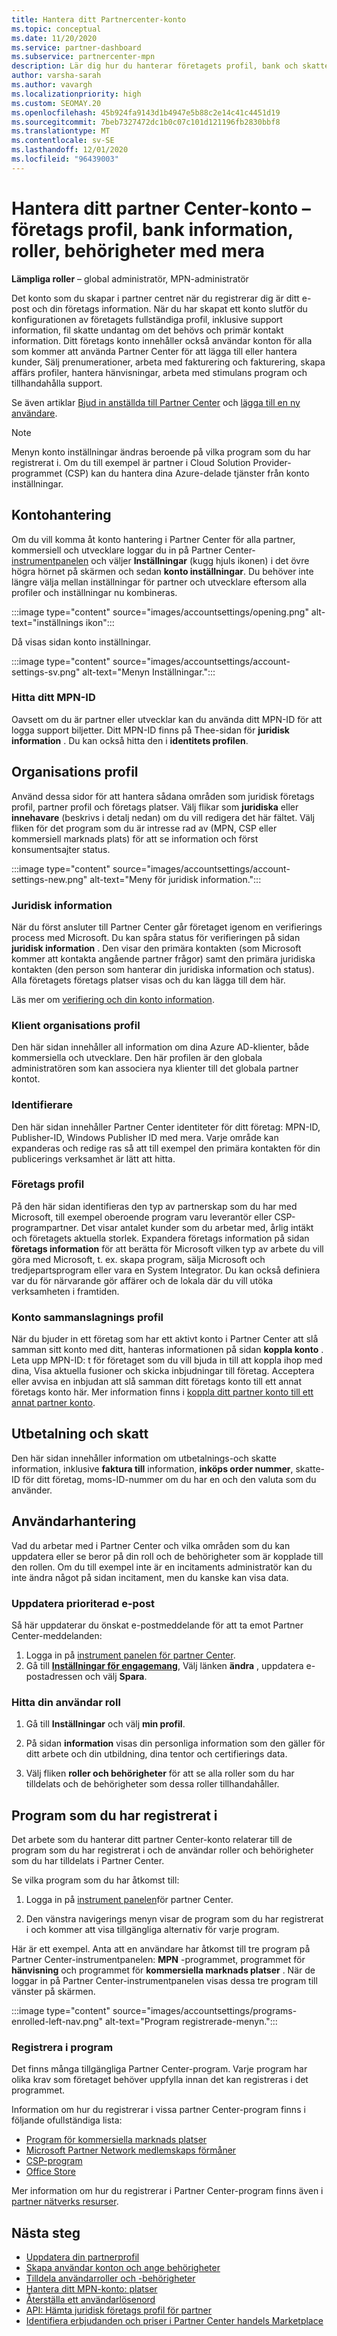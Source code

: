 ```yaml
---
title: Hantera ditt Partnercenter-konto
ms.topic: conceptual
ms.date: 11/20/2020
ms.service: partner-dashboard
ms.subservice: partnercenter-mpn
description: Lär dig hur du hanterar företagets profil, bank och skatte information och mer i Partner Center.
author: varsha-sarah
ms.author: vavargh
ms.localizationpriority: high
ms.custom: SEOMAY.20
ms.openlocfilehash: 45b924fa9143d1b4947e5b88c2e14c41c4451d19
ms.sourcegitcommit: 7beb7327472dc1b0c07c101d121196fb2830bbf8
ms.translationtype: MT
ms.contentlocale: sv-SE
ms.lasthandoff: 12/01/2020
ms.locfileid: "96439003"
---
```

# <a name="manage-your-partner-center-account---company-profile-bank-information-roles-permissions-and-more"></a>Hantera ditt partner Center-konto – företags profil, bank information, roller, behörigheter med mera

**Lämpliga roller** – global administratör, MPN-administratör

Det konto som du skapar i partner centret när du registrerar dig är ditt e-post och din företags information. När du har skapat ett konto slutför du konfigurationen av företagets fullständiga profil, inklusive support information, fil skatte undantag om det behövs och primär kontakt information. Ditt företags konto innehåller också användar konton för alla som kommer att använda Partner Center för att lägga till eller hantera kunder, Sälj prenumerationer, arbeta med fakturering och fakturering, skapa affärs profiler, hantera hänvisningar, arbeta med stimulans program och tillhandahålla support.

Se även artiklar [Bjud in anställda till Partner Center](guide-to-migration.md) och [lägga till en ny användare](create-user-accounts-and-set-permissions.md).

>[!NOTE]
>Menyn konto inställningar ändras beroende på vilka program som du har registrerat i. Om du till exempel är partner i Cloud Solution Provider-programmet (CSP) kan du hantera dina Azure-delade tjänster från konto inställningar.

## <a name="account-management"></a>Kontohantering

Om du vill komma åt konto hantering i Partner Center för alla partner, kommersiell och utvecklare loggar du in på Partner Center- [instrumentpanelen](https://partner.microsoft.com/dashboard) och väljer **Inställningar** (kugg hjuls ikonen) i det övre högra hörnet på skärmen och sedan **konto inställningar**. Du behöver inte längre välja mellan inställningar för partner och utvecklare eftersom alla profiler och inställningar nu kombineras.

:::image type="content" source="images/accountsettings/opening.png" alt-text="inställnings ikon":::

Då visas sidan konto inställningar.

:::image type="content" source="images/accountsettings/account-settings-sv.png" alt-text="Menyn Inställningar.":::

### <a name="locate-your-mpn-id"></a>Hitta ditt MPN-ID

Oavsett om du är partner eller utvecklar kan du använda ditt MPN-ID för att logga support biljetter. Ditt MPN-ID finns på Thee-sidan för **juridisk information** . Du kan också hitta den i **identitets profilen**.

## <a name="organization-profile"></a>Organisations profil

Använd dessa sidor för att hantera sådana områden som juridisk företags profil, partner profil och företags platser. Välj flikar som **juridiska** eller **innehavare** (beskrivs i detalj nedan) om du vill redigera det här fältet. Välj fliken för det program som du är intresse rad av (MPN, CSP eller kommersiell marknads plats) för att se information och först konsumentsajter status.

:::image type="content" source="images/accountsettings/account-settings-new.png" alt-text="Meny för juridisk information.":::

### <a name="legal-info"></a>Juridisk information

När du först ansluter till Partner Center går företaget igenom en verifierings process med Microsoft. Du kan spåra status för verifieringen på sidan **juridisk information** . Den visar den primära kontakten (som Microsoft kommer att kontakta angående partner frågor) samt den primära juridiska kontakten (den person som hanterar din juridiska information och status). Alla företagets företags platser visas och du kan lägga till dem här.

Läs mer om [verifiering och din konto information](verification-responses.md).

### <a name="tenants-profile"></a>Klient organisations profil

Den här sidan innehåller all information om dina Azure AD-klienter, både kommersiella och utvecklare. Den här profilen är den globala administratören som kan associera nya klienter till det globala partner kontot.

### <a name="identifiers"></a>Identifierare

Den här sidan innehåller Partner Center identiteter för ditt företag: MPN-ID, Publisher-ID, Windows Publisher ID med mera.  Varje område kan expanderas och redige ras så att till exempel den primära kontakten för din publicerings verksamhet är lätt att hitta.

### <a name="company-profile"></a>Företags profil

På den här sidan identifieras den typ av partnerskap som du har med Microsoft, till exempel oberoende program varu leverantör eller CSP-programpartner. Det visar antalet kunder som du arbetar med, årlig intäkt och företagets aktuella storlek. Expandera företags information på sidan **företags information** för att berätta för Microsoft vilken typ av arbete du vill göra med Microsoft, t. ex. skapa program, sälja Microsoft och tredjepartsprogram eller vara en System Integrator. Du kan också definiera var du för närvarande gör affärer och de lokala där du vill utöka verksamheten i framtiden.

### <a name="account-merge-profile"></a>Konto sammanslagnings profil

När du bjuder in ett företag som har ett aktivt konto i Partner Center att slå samman sitt konto med ditt, hanteras informationen på sidan **koppla konto** . Leta upp MPN-ID: t för företaget som du vill bjuda in till att koppla ihop med dina, Visa aktuella fusioner och skicka inbjudningar till företag. Acceptera eller avvisa en inbjudan att slå samman ditt företags konto till ett annat företags konto här. Mer information finns i [koppla ditt partner konto till ett annat partner konto](merge-accounts.md).

## <a name="payout-and-tax"></a>Utbetalning och skatt

Den här sidan innehåller information om utbetalnings-och skatte information, inklusive **faktura till** information, **inköps order nummer**, skatte-ID för ditt företag, moms-ID-nummer om du har en och den valuta som du använder.

## <a name="user-management"></a>Användarhantering

Vad du arbetar med i Partner Center och vilka områden som du kan uppdatera eller se beror på din roll och de behörigheter som är kopplade till den rollen. Om du till exempel inte är en incitaments administratör kan du inte ändra något på sidan incitament, men du kanske kan visa data.

### <a name="update-preferred-email"></a>Uppdatera prioriterad e-post

Så här uppdaterar du önskat e-postmeddelande för att ta emot Partner Center-meddelanden:

1. Logga in på [instrument panelen för partner Center](https://partner.microsoft.com/dashboard).
1. Gå till [**Inställningar för engagemang**](https://partner.microsoft.com/dashboard/engagement/preference), Välj länken **ändra** , uppdatera e-postadressen och välj **Spara**.

### <a name="find-your-user-role"></a>Hitta din användar roll

1. Gå till **Inställningar** och välj **min profil**.

1. På sidan **information** visas din personliga information som den gäller för ditt arbete och din utbildning, dina tentor och certifierings data.

1. Välj fliken **roller och behörigheter** för att se alla roller som du har tilldelats och de behörigheter som dessa roller tillhandahåller.

## <a name="programs-in-which-you-are-enrolled"></a>Program som du har registrerat i

Det arbete som du hanterar ditt partner Center-konto relaterar till de program som du har registrerat i och de användar roller och behörigheter som du har tilldelats i Partner Center.

Se vilka program som du har åtkomst till:

1. Logga in på [instrument panelen](https://partner.microsoft.com/dashboard)för partner Center.

2. Den vänstra navigerings menyn visar de program som du har registrerat i och kommer att visa tillgängliga alternativ för varje program.

Här är ett exempel. Anta att en användare har åtkomst till tre program på Partner Center-instrumentpanelen: **MPN** -programmet, programmet för **hänvisning** och programmet för **kommersiella marknads platser** . När de loggar in på Partner Center-instrumentpanelen visas dessa tre program till vänster på skärmen.

:::image type="content" source="images/accountsettings/programs-enrolled-left-nav.png" alt-text="Program registrerade-menyn.":::

### <a name="enrolling-in-programs"></a>Registrera i program

Det finns många tillgängliga Partner Center-program. Varje program har olika krav som företaget behöver uppfylla innan det kan registreras i det programmet.

Information om hur du registrerar i vissa partner Center-program finns i följande ofullständiga lista:

- [Program för kommersiella marknads platser](https://docs.microsoft.com/azure/marketplace/partner-center-portal/create-account)
- [Microsoft Partner Network medlemskaps förmåner](mpn-overview.md)
- [CSP-program](https://docs.microsoft.com/partner-center/enrolling-in-the-csp-program)
- [Office Store](https://partner.microsoft.com/dashboard/account/v3/enrollment/introduction/office)

Mer information om hur du registrerar i Partner Center-program finns även i [partner nätverks resurser](https://partner.microsoft.com/).

## <a name="next-steps"></a>Nästa steg

- [Uppdatera din partnerprofil](update-your-partner-profile.md)
- [Skapa användar konton och ange behörigheter](create-user-accounts-and-set-permissions.md)
- [Tilldela användarroller och -behörigheter](permissions-overview.md)
- [Hantera ditt MPN-konto: platser](manage-locations.md)
- [Återställa ett användarlösenord](reset-a-user-password.md)
- [API: Hämta juridisk företags profil för partner](https://docs.microsoft.com/partner-center/develop/get-legal-business-profile.md)
- [Identifiera erbjudanden och priser i Partner Center handels Marketplace](csp-commercial-marketplace-discover.md)
